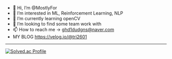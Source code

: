 - 👋 Hi, I’m @MostlyFor
- 👀 I’m interested in ML, Reinforcement Learning, NLP
- 🌱 I’m currently learning openCV
- 💞️ I’m looking to find some team work with
- 📫 How to reach me -> ghd1dudgns@naver.com
- MY BLOG
https://velog.io/@tri2601

<!---
MostlyFor/MostlyFor is a ✨ special ✨ repository because its `README.md` (this file) appears on your GitHub profile.
You can click the Preview link to take a look at your changes.
--->
---




[![Solved.ac Profile](http://mazassumnida.wtf/api/v2/generate_badge?boj=tri2601)](https://solved.ac/tri2601/)
